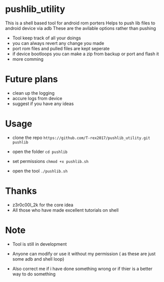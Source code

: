 # pushlib_utility

This is a shell based tool for android rom porters
Helps to push lib files to android device via adb
These are the avilable options rather than pushing

* Tool keep track of all your doings
* you can always revert any change you made
* port rom files and pulled files are kept seperate
* if device bootloops you can make a zip from backup or port and flash it
* more comming

# Future plans

* clean up the logging
* accure logs from device
* suggest if you have any ideas

# Usage
 * clone the repo
   `https://github.com/T-rex2017/pushlib_utility.git pushlib`
 
 * open the folder
   `cd pushlib`
 
 * set permissions
   `chmod +x pushlib.sh`
 
 * open the tool
   `./pushlib.sh`
 
 # Thanks
 * z3r0c00l_2k for the core idea
 * All those who have made excellent tutorials on shell
# Note
 
* Tool is still in development 
 
* Anyone can modify or use it without my permission ( as these are just some adb and shell loop)

* Also correct me if i have done something wrong or if thier is a better way to do something
